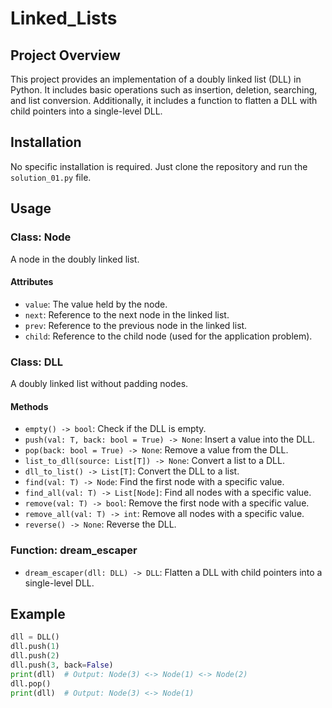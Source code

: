 # Linked_Lists

## Project Overview

This project provides an implementation of a doubly linked list (DLL) in Python. It includes basic operations such as insertion, deletion, searching, and list conversion. Additionally, it includes a function to flatten a DLL with child pointers into a single-level DLL.

## Installation

No specific installation is required. Just clone the repository and run the `solution_01.py` file.

## Usage

### Class: Node

A node in the doubly linked list.

#### Attributes

- `value`: The value held by the node.
- `next`: Reference to the next node in the linked list.
- `prev`: Reference to the previous node in the linked list.
- `child`: Reference to the child node (used for the application problem).

### Class: DLL

A doubly linked list without padding nodes.

#### Methods

- `empty() -> bool`: Check if the DLL is empty.
- `push(val: T, back: bool = True) -> None`: Insert a value into the DLL.
- `pop(back: bool = True) -> None`: Remove a value from the DLL.
- `list_to_dll(source: List[T]) -> None`: Convert a list to a DLL.
- `dll_to_list() -> List[T]`: Convert the DLL to a list.
- `find(val: T) -> Node`: Find the first node with a specific value.
- `find_all(val: T) -> List[Node]`: Find all nodes with a specific value.
- `remove(val: T) -> bool`: Remove the first node with a specific value.
- `remove_all(val: T) -> int`: Remove all nodes with a specific value.
- `reverse() -> None`: Reverse the DLL.

### Function: dream_escaper

- `dream_escaper(dll: DLL) -> DLL`: Flatten a DLL with child pointers into a single-level DLL.

## Example

```python
dll = DLL()
dll.push(1)
dll.push(2)
dll.push(3, back=False)
print(dll)  # Output: Node(3) <-> Node(1) <-> Node(2)
dll.pop()
print(dll)  # Output: Node(3) <-> Node(1)
